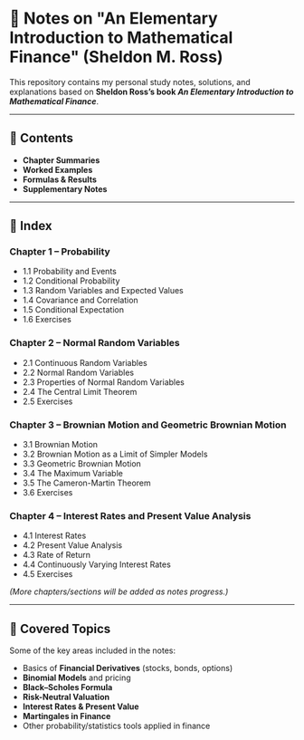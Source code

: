 # 📘 Notes on "An Elementary Introduction to Mathematical Finance" (Sheldon M. Ross)

This repository contains my personal study notes, solutions, and explanations based on **Sheldon Ross’s book _An Elementary Introduction to Mathematical Finance_**.

---

## 📂 Contents

- **Chapter Summaries**
- **Worked Examples**
- **Formulas & Results**
- **Supplementary Notes**

---

## 📑 Index

### Chapter 1 – Probability
- 1.1 Probability and Events
- 1.2 Conditional Probability  
- 1.3 Random Variables and Expected Values 
- 1.4 Covariance and Correlation
- 1.5 Conditional Expectation
- 1.6 Exercises

### Chapter 2 – Normal Random Variables
- 2.1 Continuous Random Variables
- 2.2 Normal Random Variables  
- 2.3 Properties of Normal Random Variables
- 2.4 The Central Limit Theorem
- 2.5 Exercises  

### Chapter 3 – Brownian Motion and Geometric Brownian Motion
- 3.1 Brownian Motion  
- 3.2 Brownian Motion as a Limit of Simpler Models 
- 3.3 Geometric Brownian Motion
- 3.4 The Maximum Variable
- 3.5 The Cameron-Martin Theorem
- 3.6 Exercises 

### Chapter 4 – Interest Rates and Present Value Analysis
- 4.1 Interest Rates  
- 4.2 Present Value Analysis  
- 4.3 Rate of Return
- 4.4 Continuously Varying Interest Rates
- 4.5 Exercises  
  

*(More chapters/sections will be added as notes progress.)*

---

## 🧮 Covered Topics

Some of the key areas included in the notes:

- Basics of **Financial Derivatives** (stocks, bonds, options)  
- **Binomial Models** and pricing  
- **Black–Scholes Formula**  
- **Risk-Neutral Valuation**  
- **Interest Rates & Present Value**  
- **Martingales in Finance**  
- Other probability/statistics tools applied in finance  
